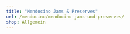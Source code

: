 ```yaml
---
title: "Mendocino Jams & Preserves"
url: /mendocino/mendocino-jams-und-preserves/
shop: Allgemein
---
```

